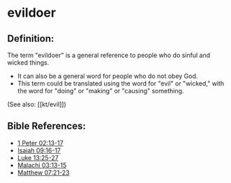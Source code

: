 # evildoer #

## Definition: ##

The term "evildoer" is a general reference to people who do sinful and wicked things.

* It can also be a general word for people who do not obey God.
* This term could be translated using the word for "evil" or "wicked," with the word for "doing" or "making" or "causing" something.

(See also: [[kt/evil]])

## Bible References: ##

* [1 Peter 02:13-17](en/tn/1pe/help/02/13)
* [Isaiah 09:16-17](en/tn/isa/help/09/16)
* [Luke 13:25-27](en/tn/luk/help/13/25)
* [Malachi 03:13-15](en/tn/mal/help/03/13)
* [Matthew 07:21-23](en/tn/mat/help/07/21)